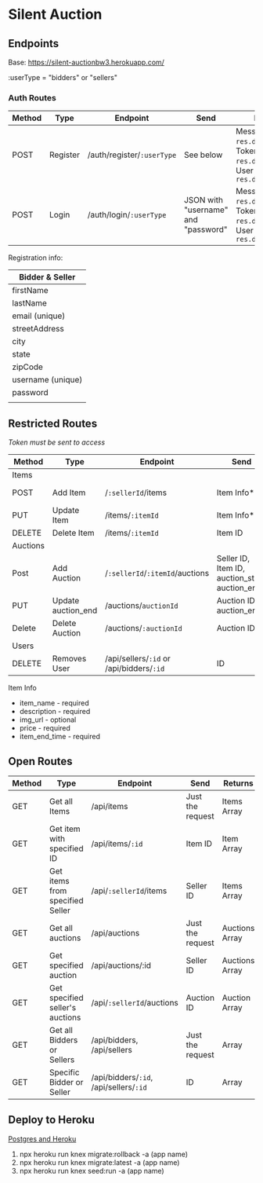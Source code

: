 # Silent Auction

## Endpoints

Base: https://silent-auctionbw3.herokuapp.com/

:userType = "bidders" or "sellers"

### Auth Routes

| Method | Type     | Endpoint                   | Send                                | Returns                                                                               |
| ------ | -------- | -------------------------- | ----------------------------------- | ------------------------------------------------------------------------------------- |
| POST   | Register | /auth/register/`:userType` | See below                           | Message: `res.data.message`, Token: `res.data.token`, User object: `res.data.newUser` |
| POST   | Login    | /auth/login/`:userType`    | JSON with "username" and "password" | Message: `res.data.message`, Token: `res.data.token`, User object: `res.data.user`    |

Registration info:

| Bidder & Seller   |
| ----------------- |
| firstName         |
| lastName          |
| email (unique)    |
| streetAddress     |
| city              |
| state             |
| zipCode           |
| username (unique) |
| password          |
|                   |

## Restricted Routes

*Token must be sent to access*

| Method   | Type               | Endpoint                                 | Send                                           | Returns                    |
| -------- | ------------------ | ---------------------------------------- | ---------------------------------------------- | -------------------------- |
| Items    |                    |                                          |                                                |                            |
| POST     | Add Item           | /`:sellerId`/items                       | Item Info*                                     | Message, Item object       |
| PUT      | Update Item        | /items/`:itemId`                         | Item Info*                                     | Message, Item object       |
| DELETE   | Delete Item        | /items/`:itemId`                         | Item ID                                        | Message                    |
| Auctions |                    |                                          |                                                |                            |
| Post     | Add Auction        | /`:sellerId`/`:itemId`/auctions          | Seller ID, Item ID, auction_start, auction_end | message, newAuction object |
| PUT      | Update auction_end | /auctions/`auctionId`                    | Auction ID, auction_end                        | Message                    |
| Delete   | Delete Auction     | /auctions/`:auctionId`                   | Auction ID                                     | Message                    |
| Users    |                    |                                          |                                                |                            |
| DELETE   | Removes User       | /api/sellers/`:id` or /api/bidders/`:id` | ID                                             | Message                    |

Item Info

- item_name - required
- description - required
- img_url - optional
- price - required
- item_end_time - required

## Open Routes

| Method | Type                            | Endpoint                               | Send             | Returns        |
| ------ | ------------------------------- | -------------------------------------- | ---------------- | -------------- |
| GET    | Get all Items                   | /api/items                             | Just the request | Items Array    |
| GET    | Get item with specified ID      | /api/items/`:id`                       | Item ID          | Item Array     |
| GET    | Get items from specified Seller | /api/`:sellerId`/items                 | Seller ID        | Items Array    |
| GET    | Get all auctions                | /api/auctions                          | Just the request | Auctions Array |
| GET    | Get specified auction           | /api/auctions/:id                      | Seller ID        | Auctions Array |
| GET    | Get specified seller's auctions | /api/`:sellerId`/auctions              | Auction ID       | Auction Array  |
| GET    | Get all Bidders or Sellers      | /api/bidders, /api/sellers             | Just the request | Array          |
| GET    | Specific Bidder or Seller       | /api/bidders/`:id`, /api/sellers/`:id` | ID               | Array          |

## Deploy to Heroku

[Postgres and Heroku](https://www.youtube.com/watch?v=4WECh9OVvgk)

1. npx heroku run knex migrate:rollback -a (app name)
2. npx heroku run knex migrate:latest -a (app name)
3. npx heroku run knex seed:run -a (app name) 